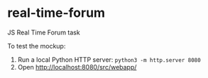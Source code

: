 # real-time-forum

JS Real Time Forum task

To test the mockup:
1) Run a local Python HTTP server: `python3 -m http.server 8080`
2) Open [http://localhost:8080/src/webapp/](localhost:8080/src/webapp/)